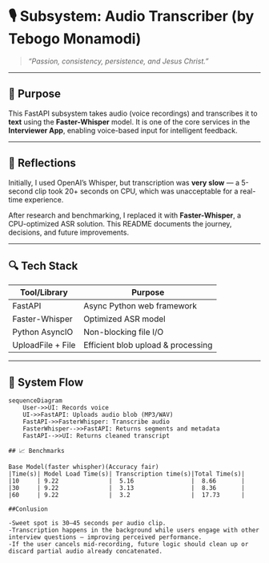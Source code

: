 # 🎙️ Subsystem: Audio Transcriber (by Tebogo Monamodi)

> _“Passion, consistency, persistence, and Jesus Christ.”_

---

## 🎯 Purpose

This FastAPI subsystem takes audio (voice recordings) and transcribes it to **text** using the **Faster-Whisper** model. It is one of the core services in the **Interviewer App**, enabling voice-based input for intelligent feedback.

---

## 🧠 Reflections

Initially, I used OpenAI’s Whisper, but transcription was **very slow** — a 5-second clip took 20+ seconds on CPU, which was unacceptable for a real-time experience.

After research and benchmarking, I replaced it with **Faster-Whisper**, a CPU-optimized ASR solution. This README documents the journey, decisions, and future improvements.

---

## 🔍 Tech Stack

| Tool/Library      | Purpose                                |
|------------------ |----------------------------------------|
| FastAPI           | Async Python web framework             |
| Faster-Whisper    | Optimized ASR model                    |
| Python AsyncIO    | Non-blocking file I/O                  |
| UploadFile + File | Efficient blob upload & processing     |

---

## 🧠 System Flow

```mermaid
sequenceDiagram
    User->>UI: Records voice
    UI->>FastAPI: Uploads audio blob (MP3/WAV)
    FastAPI->>FasterWhisper: Transcribe audio
    FasterWhisper-->>FastAPI: Returns segments and metadata
    FastAPI-->>UI: Returns cleaned transcript

## 📈 Benchmarks

Base Model(faster whispher)(Accuracy fair)
|Time(s)| Model Load Time(s)| Transcription time(s)|Total Time(s)|
|10     | 9.22              |  5.16                |  8.66       |
|30     | 9.22              |  3.13                |  8.36       |
|60     | 9.22              |  3.2                 |  17.73      |

##Conlusion

-Sweet spot is 30–45 seconds per audio clip.
-Transcription happens in the background while users engage with other interview questions — improving perceived performance.
-If the user cancels mid-recording, future logic should clean up or discard partial audio already concatenated.